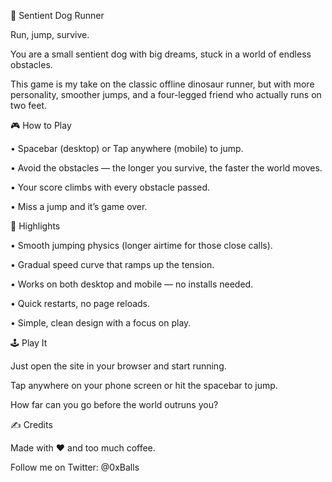🐶 Sentient Dog Runner


Run, jump, survive.

You are a small sentient dog with big dreams, stuck in a world of endless obstacles.

This game is my take on the classic offline dinosaur runner, but with more personality, smoother jumps, and a four-legged friend who actually runs on two feet.



🎮 How to Play

• Spacebar (desktop) or Tap anywhere (mobile) to jump.

• Avoid the obstacles — the longer you survive, the faster the world moves.

• Your score climbs with every obstacle passed.

• Miss a jump and it’s game over.



🌟 Highlights

• Smooth jumping physics (longer airtime for those close calls).

• Gradual speed curve that ramps up the tension.

• Works on both desktop and mobile — no installs needed.

• Quick restarts, no page reloads.

• Simple, clean design with a focus on play.



🕹️ Play It

Just open the site in your browser and start running.

Tap anywhere on your phone screen or hit the spacebar to jump.

How far can you go before the world outruns you?



✍️ Credits

Made with ❤️ and too much coffee.

Follow me on Twitter: @0xBalls
